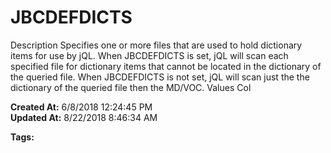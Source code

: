 # JBCDEFDICTS

Description Specifies one or more files that are used to hold dictionary items for use by jQL. When JBCDEFDICTS is set, jQL will scan each specified file for dictionary items that cannot be located in the dictionary of the queried file. When JBCDEFDICTS is not set, jQL will scan just the the dictionary of the queried file then the MD/VOC. Values Col  

**Created At:** 6/8/2018 12:24:45 PM  
**Updated At:** 8/22/2018 8:46:34 AM  

**Tags:**
<badge text='environment variables' vertical='middle' />
